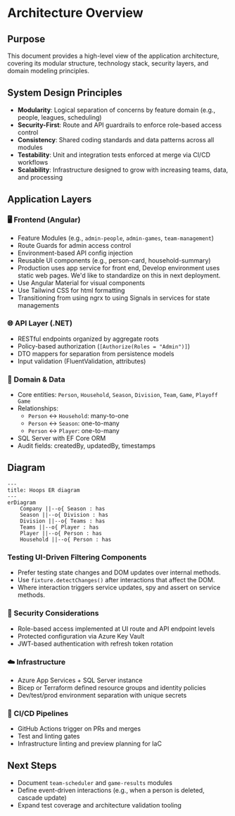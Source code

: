 # Architecture Overview

## Purpose

This document provides a high-level view of the application architecture, covering its modular structure, technology stack, security layers, and domain modeling principles.

## System Design Principles

- **Modularity**: Logical separation of concerns by feature domain (e.g., people, leagues, scheduling)
- **Security-First**: Route and API guardrails to enforce role-based access control
- **Consistency**: Shared coding standards and data patterns across all modules
- **Testability**: Unit and integration tests enforced at merge via CI/CD workflows
- **Scalability**: Infrastructure designed to grow with increasing teams, data, and processing

## Application Layers

### 🖥️ Frontend (Angular)

- Feature Modules (e.g., `admin-people`, `admin-games`, `team-management`)
- Route Guards for admin access control
- Environment-based API config injection
- Reusable UI components (e.g., person-card, household-summary)
- Production uses app service for front end, Develop environment uses static web pages. We'd like to standardize on this in next deployment.
- Use Angular Material for visual components
- Use Tailwind CSS for html formatting
- Transitioning from using ngrx to using Signals in services for state managements

### 🌐 API Layer (.NET)

- RESTful endpoints organized by aggregate roots
- Policy-based authorization (`[Authorize(Roles = "Admin")]`)
- DTO mappers for separation from persistence models
- Input validation (FluentValidation, attributes)

### 🧠 Domain & Data

- Core entities: `Person`, `Household`, `Season`, `Division`, `Team`, `Game`, `Playoff Game`
- Relationships:
  - `Person` ↔ `Household`: many-to-one
  - `Person` ↔ `Season`: one-to-many
  - `Person` ↔ `Player`: one-to-many
- SQL Server with EF Core ORM
- Audit fields: createdBy, updatedBy, timestamps

## Diagram

```mermaid
---
title: Hoops ER diagram
---
erDiagram
    Company ||--o{ Season : has
    Season ||--o{ Division : has
    Division ||--o{ Teams : has
    Teams ||--o{ Player : has
    Player ||--o{ Person : has
    Household ||--o{ Person : has

```

### Testing UI-Driven Filtering Components

- Prefer testing state changes and DOM updates over internal methods.
- Use `fixture.detectChanges()` after interactions that affect the DOM.
- Where interaction triggers service updates, spy and assert on service methods.

### 🔐 Security Considerations

- Role-based access implemented at UI route and API endpoint levels
- Protected configuration via Azure Key Vault
- JWT-based authentication with refresh token rotation

### ☁️ Infrastructure

- Azure App Services + SQL Server instance
- Bicep or Terraform defined resource groups and identity policies
- Dev/test/prod environment separation with unique secrets

### 🔄 CI/CD Pipelines

- GitHub Actions trigger on PRs and merges
- Test and linting gates
- Infrastructure linting and preview planning for IaC

## Next Steps

- Document `team-scheduler` and `game-results` modules
- Define event-driven interactions (e.g., when a person is deleted, cascade update)
- Expand test coverage and architecture validation tooling
